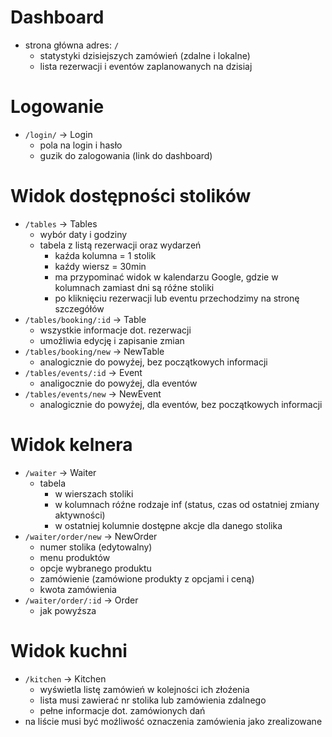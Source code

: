 # Dashboard

- strona główna adres: `/`
  - statystyki dzisiejszych zamówień (zdalne i lokalne)
  - lista rezerwacji i eventów zaplanowanych na dzisiaj

# Logowanie

- `/login/` -> Login
  - pola na login i hasło
  - guzik do zalogowania (link do dashboard)

# Widok dostępności stolików

- `/tables` -> Tables
  - wybór daty i godziny
  - tabela z listą rezerwacji oraz wydarzeń
    - kaźda kolumna = 1 stolik
    - kaźdy wiersz = 30min
    - ma przypominać widok w kalendarzu Google, gdzie w kolumnach zamiast dni są róźne stoliki
    - po kliknięciu rezerwacji lub eventu przechodzimy na stronę szczegółów
- `/tables/booking/:id` -> Table
  - wszystkie informacje dot. rezerwacji
  - umoźliwia edycję i zapisanie zmian
- `/tables/booking/new` -> NewTable
  - analogicznie do powyźej, bez początkowych informacji
- `/tables/events/:id` -> Event
  - analigocznie do powyźej, dla eventów
- `/tables/events/new` -> NewEvent
  - analogicznie do powyźej, dla eventów, bez początkowych informacji

# Widok kelnera

- `/waiter` -> Waiter
  - tabela
    - w wierszach stoliki
    - w kolumnach róźne rodzaje inf (status, czas od ostatniej zmiany aktywności)
    - w ostatniej kolumnie dostępne akcje dla danego stolika
- `/waiter/order/new` -> NewOrder
  - numer stolika (edytowalny)
  - menu produktów
  - opcje wybranego produktu
  - zamówienie (zamówione produkty z opcjami i ceną)
  - kwota zamówienia
- `/waiter/order/:id` -> Order
  - jak powyźsza

# Widok kuchni

- `/kitchen` -> Kitchen
  - wyświetla listę zamówień w kolejności ich złoźenia
  - lista musi zawierać nr stolika lub zamówienia zdalnego
  - pełne informacje dot. zamówionych dań
- na liście musi być moźliwość oznaczenia zamówienia jako zrealizowane
